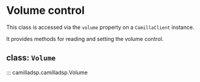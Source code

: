 # Volume control
This class is accessed via the `volume` property on a `CamillaClient` instance.

It provides methods for reading and setting the volume control.

##  class: `Volume`
::: camilladsp.camilladsp.Volume